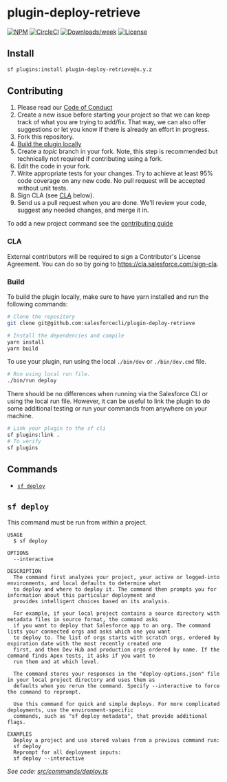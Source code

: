 # plugin-deploy-retrieve

[![NPM](https://img.shields.io/npm/v/@salesforce/plugin-deploy-retrieve.svg?label=@salesforce/plugin-deploy-retrieve)](https://www.npmjs.com/package/@salesforce/plugin-deploy-retrieve) [![CircleCI](https://circleci.com/gh/salesforcecli/plugin-deploy-retrieve/tree/main.svg?style=shield)](https://circleci.com/gh/salesforcecli/plugin-deploy-retrieve/tree/main) [![Downloads/week](https://img.shields.io/npm/dw/@salesforce/plugin-deploy-retrieve.svg)](https://npmjs.org/package/@salesforce/plugin-deploy-retrieve) [![License](https://img.shields.io/badge/License-BSD%203--Clause-brightgreen.svg)](https://raw.githubusercontent.com/salesforcecli/plugin-deploy-retrieve/main/LICENSE.txt)

## Install

```bash
sf plugins:install plugin-deploy-retrieve@x.y.z
```

## Contributing

1. Please read our [Code of Conduct](CODE_OF_CONDUCT.md)
2. Create a new issue before starting your project so that we can keep track of
   what you are trying to add/fix. That way, we can also offer suggestions or
   let you know if there is already an effort in progress.
3. Fork this repository.
4. [Build the plugin locally](#build)
5. Create a _topic_ branch in your fork. Note, this step is recommended but technically not required if contributing using a fork.
6. Edit the code in your fork.
7. Write appropriate tests for your changes. Try to achieve at least 95% code coverage on any new code. No pull request will be accepted without unit tests.
8. Sign CLA (see [CLA](#cla) below).
9. Send us a pull request when you are done. We'll review your code, suggest any needed changes, and merge it in.

To add a new project command see the [contributing guide](CONTRIBUTING.md)

### CLA

External contributors will be required to sign a Contributor's License
Agreement. You can do so by going to https://cla.salesforce.com/sign-cla.

### Build

To build the plugin locally, make sure to have yarn installed and run the following commands:

```bash
# Clone the repository
git clone git@github.com:salesforcecli/plugin-deploy-retrieve

# Install the dependencies and compile
yarn install
yarn build
```

To use your plugin, run using the local `./bin/dev` or `./bin/dev.cmd` file.

```bash
# Run using local run file.
./bin/run deploy
```

There should be no differences when running via the Salesforce CLI or using the local run file. However, it can be useful to link the plugin to do some additional testing or run your commands from anywhere on your machine.

```bash
# Link your plugin to the sf cli
sf plugins:link .
# To verify
sf plugins
```

## Commands

<!-- commands -->
* [`sf deploy`](#sf-deploy)

## `sf deploy`

This command must be run from within a project.

```
USAGE
  $ sf deploy

OPTIONS
  --interactive

DESCRIPTION
  The command first analyzes your project, your active or logged-into environments, and local defaults to determine what 
  to deploy and where to deploy it. The command then prompts you for information about this particular deployment and 
  provides intelligent choices based on its analysis.

  For example, if your local project contains a source directory with metadata files in source format, the command asks 
  if you want to deploy that Salesforce app to an org. The command lists your connected orgs and asks which one you want 
  to deploy to. The list of orgs starts with scratch orgs, ordered by expiration date with the most recently created one 
  first, and then Dev Hub and production orgs ordered by name. If the command finds Apex tests, it asks if you want to 
  run them and at which level.

  The command stores your responses in the "deploy-options.json" file in your local project directory and uses them as 
  defaults when you rerun the command. Specify --interactive to force the command to reprompt.

  Use this command for quick and simple deploys. For more complicated deployments, use the environment-specific 
  commands, such as "sf deploy metadata", that provide additional flags.

EXAMPLES
  Deploy a project and use stored values from a previous command run:
  sf deploy
  Reprompt for all deployment inputs:
  sf deploy --interactive
```

_See code: [src/commands/deploy.ts](https://github.com/salesforcecli/plugin-deploy-retrieve/blob/v0.0.21/src/commands/deploy.ts)_
<!-- commandsstop -->
